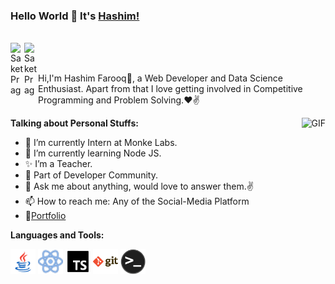 ### Hello World 👋 It's [Hashim!](https://lucifersaab.github.io/portfolio2.0/)

<br/>

<a href="https://www.linkedin.com/in/ahmad-hashim-farooq-9a955120a/">
<img align="left" alt="Saket Prag" width="22px" src="https://cdn.jsdelivr.net/npm/simple-icons@v3/icons/linkedin.svg" />
</a>
<a href="https://www.instagram.com/hashimf77/">
<img align="left" alt="Saket Prag" width="22px" src="https://cdn.jsdelivr.net/npm/simple-icons@v3/icons/instagram.svg" />
</a>

<br />

<br />

Hi,I'm Hashim Farooq🙌, a Web Developer and Data Science Enthusiast. Apart from that I love getting involved in Competitive Programming and Problem Solving.❤✌


<img align="right" alt="GIF" src="https://media.giphy.com/media/USV0ym3bVWQJJmNu3N/giphy.gif" />


**Talking about Personal Stuffs:**

- 🔭 I’m currently Intern at Monke Labs.
- 🌱 I’m currently learning Node JS.
- ✨ I’m a Teacher.
- 👯 Part of Developer Community.
- 💬 Ask me about anything, would love to answer them.✌
- 📫 How to reach me: Any of the Social-Media Platform 
- 📝[Portfolio](https://lucifersaab.github.io/portfolio2.0/)



**Languages and Tools:**


<code><img height="40" src="https://github.com/lucifersaab/lucifersaab/blob/images/icons8-java-48.png" alt="Java Logo"></code>
<code><img height="40" src="https://github.com/lucifersaab/lucifersaab/blob/images/icons8-react-30.png" alt="React Logo"></code>
<code><img height="40" src="https://github.com/lucifersaab/lucifersaab/blob/images/icons8-typescript-50.png" alt="React Logo"></code>
<code><img height="40" src="https://raw.githubusercontent.com/github/explore/80688e429a7d4ef2fca1e82350fe8e3517d3494d/topics/git/git.png"></code>
<code><img height="40" src="https://raw.githubusercontent.com/github/explore/80688e429a7d4ef2fca1e82350fe8e3517d3494d/topics/terminal/terminal.png"></code>

